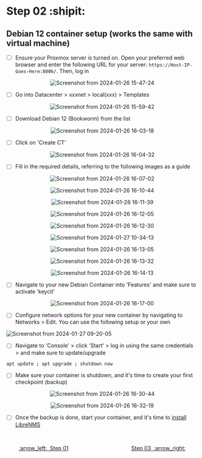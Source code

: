 # Step 02 :shipit:
## Debian 12 container setup (works the same with virtual machine)
- [ ] Ensure your Proxmox server is turned on. Open your preferred web browser and enter the following URL for your server: ```https://Host-IP-Goes-Here:8006/```. Then, log in

<div align="center">
  
![Screenshot from 2024-01-26 15-47-24](https://github.com/hispanicdevian/libreNMS-Deb12-Nginx/assets/135581442/5a1eb9cd-7035-49e5-ac15-7ee55f9682d2)
</div>

- [ ] Go into Datacenter > xxxnet > local(xxx) > Templates

<div align="center">
  
![Screenshot from 2024-01-26 15-59-42](https://github.com/hispanicdevian/libreNMS-Deb12-Nginx/assets/135581442/a877283c-7293-4151-b4d2-b813a432ec04)
  </div>
  
- [ ] Download Debian 12 (Bookworm) from the list

<div align="center">

  ![Screenshot from 2024-01-26 16-03-18](https://github.com/hispanicdevian/libreNMS-Deb12-Nginx/assets/135581442/5c58dcb7-6cfe-4e29-b5cf-3b27e477efa5)
  </div>

- [ ] Click on 'Create CT'

<div align="center">

![Screenshot from 2024-01-26 16-04-32](https://github.com/hispanicdevian/libreNMS-Deb12-Nginx/assets/135581442/3f59efb8-4807-40dd-992e-5345269f0144)
  </div>
  
- [ ] Fill in the required details, referring to the following images as a guide

<div align="center">

![Screenshot from 2024-01-26 16-07-02](https://github.com/hispanicdevian/libreNMS-Deb12-Nginx/assets/135581442/eb401d5f-edf0-4c72-86b5-00a243fac8a6)

![Screenshot from 2024-01-26 16-10-44](https://github.com/hispanicdevian/libreNMS-Deb12-Nginx/assets/135581442/d482b3b5-2d84-4965-8a7c-eb5099ae7a46)
  
![Screenshot from 2024-01-26 16-11-39](https://github.com/hispanicdevian/libreNMS-Deb12-Nginx/assets/135581442/b31a8564-89b2-4502-bd0e-8b5c0c0e7b38)

![Screenshot from 2024-01-26 16-12-05](https://github.com/hispanicdevian/libreNMS-Deb12-Nginx/assets/135581442/a77834cc-a1e3-44c2-8d0e-b010b5f20314)

![Screenshot from 2024-01-26 16-12-30](https://github.com/hispanicdevian/libreNMS-Deb12-Nginx/assets/135581442/5527b8ff-ed00-43b0-b554-00fb345716b4)

![Screenshot from 2024-01-27 10-34-13](https://github.com/hispanicdevian/libreNMS-Deb12-Nginx/assets/135581442/062dd344-e126-46dd-bb3c-91d76758bc64)

![Screenshot from 2024-01-26 16-13-05](https://github.com/hispanicdevian/libreNMS-Deb12-Nginx/assets/135581442/5d7aeda0-c8fb-4509-b08c-547718314205)

![Screenshot from 2024-01-26 16-13-32](https://github.com/hispanicdevian/libreNMS-Deb12-Nginx/assets/135581442/0f7b4018-1158-40db-af8f-697114078104)

![Screenshot from 2024-01-26 16-14-13](https://github.com/hispanicdevian/libreNMS-Deb12-Nginx/assets/135581442/ce764194-9c27-448c-a5ba-f2fb1def0cb2)

  </div>
  
- [ ] Navigate to your new Debian Container into 'Features' and make sure to activate 'keyctl'

<div align="center">

![Screenshot from 2024-01-26 16-17-00](https://github.com/hispanicdevian/libreNMS-Deb12-Nginx/assets/135581442/7a9075b4-8254-4d06-8d71-5aa4c99c830d)
</div>

- [ ] Configure network options for your new container by navigating to Networks > Edit. You can use the following setup or your own

![Screenshot from 2024-01-27 09-20-05](https://github.com/hispanicdevian/libreNMS-Deb12-Nginx/assets/135581442/0684ef38-5740-4f62-aac6-e3dab7034c8a)

- [ ] Navigate to 'Console' > click 'Start' > log in using the same credentials > and make sure to update/upgrade

```bash
apt update ; apt upgrade ; shutdown now
```

- [ ] Make sure your container is shutdown, and it's time to create your first checkpoint (backup)

<div align="center">
  
![Screenshot from 2024-01-26 16-30-44](https://github.com/hispanicdevian/libreNMS-Deb12-Nginx/assets/135581442/bb01854e-b5da-4f10-aaf4-0b6814ad5836)
</div>

<div align="center">
  
![Screenshot from 2024-01-26 16-32-19](https://github.com/hispanicdevian/libreNMS-Deb12-Nginx/assets/135581442/3f5d7201-0163-41ee-9e3d-493cf091d8d9)
</div>

- [ ] Once the backup is done, start your container, and it's time to [install LibreNMS](Step_03.md)

<br>
<p align="center"> <a href="Step_01.md">:arrow_left:&nbsp;&nbsp;Step 01</a> &nbsp;&nbsp;&nbsp;&nbsp;&nbsp;&nbsp;&nbsp;&nbsp;&nbsp;&nbsp;&nbsp;&nbsp;&nbsp;&nbsp;&nbsp;&nbsp;&nbsp;&nbsp;&nbsp;&nbsp;&nbsp;&nbsp;&nbsp;&nbsp;&nbsp;&nbsp;&nbsp;&nbsp;&nbsp;&nbsp;&nbsp;&nbsp;&nbsp;&nbsp;&nbsp;&nbsp;&nbsp;&nbsp;&nbsp;&nbsp;  <a href="Step_03.md">Step 03&nbsp; :arrow_right:</a></p>
